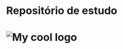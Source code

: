 # Repositório de estudo

# <img src="https://github.com/iltonesteves/estudo/AWS.png" alt="My cool logo"/>
